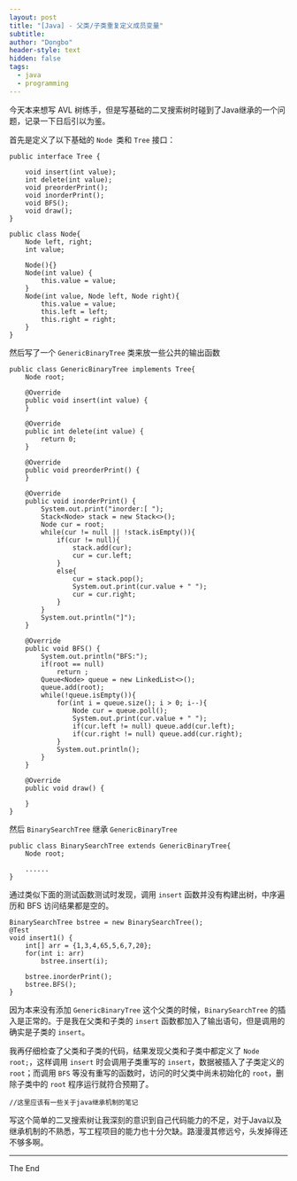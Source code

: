 ```yaml
---
layout: post
title: "[Java] - 父类/子类重复定义成员变量"
subtitle: 
author: "Dongbo"
header-style: text
hidden: false
tags:
  - java
  - programming
---
```


今天本来想写 AVL 树练手，但是写基础的二叉搜索树时碰到了Java继承的一个问题，记录一下日后引以为鉴。

首先是定义了以下基础的 `Node `类和 `Tree` 接口：

    public interface Tree {

        void insert(int value);
        int delete(int value);
        void preorderPrint();
        void inorderPrint();
        void BFS();
        void draw();
    }

    public class Node{
        Node left, right;
        int value;

        Node(){}
        Node(int value) {
            this.value = value;
        }
        Node(int value, Node left, Node right){
            this.value = value;
            this.left = left;
            this.right = right;
        }
    }

然后写了一个 `GenericBinaryTree` 类来放一些公共的输出函数


    public class GenericBinaryTree implements Tree{
        Node root;

        @Override
        public void insert(int value) {
        }

        @Override
        public int delete(int value) {
            return 0;
        }

        @Override
        public void preorderPrint() {
        }

        @Override
        public void inorderPrint() {
            System.out.print("inorder:[ ");
            Stack<Node> stack = new Stack<>();
            Node cur = root;
            while(cur != null || !stack.isEmpty()){
                if(cur != null){
                    stack.add(cur);
                    cur = cur.left;
                }
                else{
                    cur = stack.pop();
                    System.out.print(cur.value + " ");
                    cur = cur.right;
                }
            }
            System.out.println("]");
        }

        @Override
        public void BFS() {
            System.out.println("BFS:");
            if(root == null)
                return ;
            Queue<Node> queue = new LinkedList<>();
            queue.add(root);
            while(!queue.isEmpty()){
                for(int i = queue.size(); i > 0; i--){
                    Node cur = queue.poll();
                    System.out.print(cur.value + " ");
                    if(cur.left != null) queue.add(cur.left);
                    if(cur.right != null) queue.add(cur.right);
                }
                System.out.println();
            }
        }

        @Override
        public void draw() {

        }
    }

然后 `BinarySearchTree` 继承 `GenericBinaryTree`

    public class BinarySearchTree extends GenericBinaryTree{
        Node root;

        ......
    }

通过类似下面的测试函数测试时发现，调用 `insert` 函数并没有构建出树，中序遍历和 BFS 访问结果都是空的。

    BinarySearchTree bstree = new BinarySearchTree();
    @Test
    void insert1() {
        int[] arr = {1,3,4,65,5,6,7,20};
        for(int i: arr)
            bstree.insert(i);

        bstree.inorderPrint();
        bstree.BFS();
    }

因为本来没有添加 `GenericBinaryTree` 这个父类的时候，`BinarySearchTree` 的插入是正常的。于是我在父类和子类的 `insert` 函数都加入了输出语句，但是调用的确实是子类的 `insert`。

我再仔细检查了父类和子类的代码，结果发现父类和子类中都定义了 `Node root;`，这样调用 `insert` 时会调用子类重写的 `insert`，数据被插入了子类定义的 `root`；而调用 `BFS` 等没有重写的函数时，访问的时父类中尚未初始化的 `root`，删除子类中的 `root` 程序运行就符合预期了。

    //这里应该有一些关于java继承机制的笔记

写这个简单的二叉搜索树让我深刻的意识到自己代码能力的不足，对于Java以及继承机制的不熟悉，写工程项目的能力也十分欠缺。路漫漫其修远兮，头发掉得还不够多啊。

------------

The End
